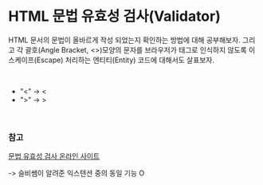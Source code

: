 # HTML 문법 유효성 검사(Validator)

HTML 문서의 문법이 올바르게 작성 되었는지 확인하는 방법에 대해 공부해보자. 그리고 각 괄호(Angle Bracket, <>)모양의 문자를 브라우저가 태그로 인식하지 않도록 이스케이프(Escape) 처리하는 엔티티(Entity) 코드에 대해서도 살표보자.

<br/>

- "<" -> &lt;
- ">" -> &gt;

<br/>

### 참고

[문법 유효성 검사 온라인 사이트](validator.w3.org)

-> 슬비쌤이 알려준 익스텐션 중의 동일 기능 O
<br/>
